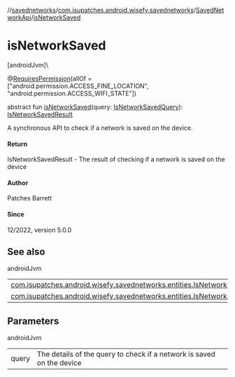 //[savednetworks](../../../index.md)/[com.isupatches.android.wisefy.savednetworks](../index.md)/[SavedNetworkApi](index.md)/[isNetworkSaved](is-network-saved.md)

# isNetworkSaved

[androidJvm]\

@[RequiresPermission](https://developer.android.com/reference/kotlin/androidx/annotation/RequiresPermission.html)(allOf = [&quot;android.permission.ACCESS_FINE_LOCATION&quot;, &quot;android.permission.ACCESS_WIFI_STATE&quot;])

abstract fun [isNetworkSaved](is-network-saved.md)(query: [IsNetworkSavedQuery](../../com.isupatches.android.wisefy.savednetworks.entities/-is-network-saved-query/index.md)): [IsNetworkSavedResult](../../com.isupatches.android.wisefy.savednetworks.entities/-is-network-saved-result/index.md)

A synchronous API to check if a network is saved on the device.

#### Return

IsNetworkSavedResult - The result of checking if a network is saved on the device

#### Author

Patches Barrett

#### Since

12/2022, version 5.0.0

## See also

androidJvm

| | |
|---|---|
| [com.isupatches.android.wisefy.savednetworks.entities.IsNetworkSavedQuery](../../com.isupatches.android.wisefy.savednetworks.entities/-is-network-saved-query/index.md) |  |
| [com.isupatches.android.wisefy.savednetworks.entities.IsNetworkSavedResult](../../com.isupatches.android.wisefy.savednetworks.entities/-is-network-saved-result/index.md) |  |

## Parameters

androidJvm

| | |
|---|---|
| query | The details of the query to check if a network is saved on the device |

